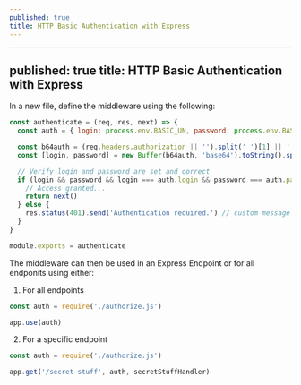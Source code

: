 ```yaml
---
published: true
title: HTTP Basic Authentication with Express
---
```


---
published: true
title: HTTP Basic Authentication with Express
---

In a new file, define the middleware using the following:

```js
const authenticate = (req, res, next) => {
  const auth = { login: process.env.BASIC_UN, password: process.env.BASIC_PW }

  const b64auth = (req.headers.authorization || '').split(' ')[1] || ''
  const [login, password] = new Buffer(b64auth, 'base64').toString().split(':')

  // Verify login and password are set and correct
  if (login && password && login === auth.login && password === auth.password) {
    // Access granted...
    return next()
  } else {
    res.status(401).send('Authentication required.') // custom message
  }
}

module.exports = authenticate
```

The middleware can then be used in an Express Endpoint or for all endponits using either:

1. For all endpoints

```js
const auth = require('./authorize.js')

app.use(auth)
```

2.  For a specific endpoint

```js
const auth = require('./authorize.js')

app.get('/secret-stuff', auth, secretStuffHandler)
```
